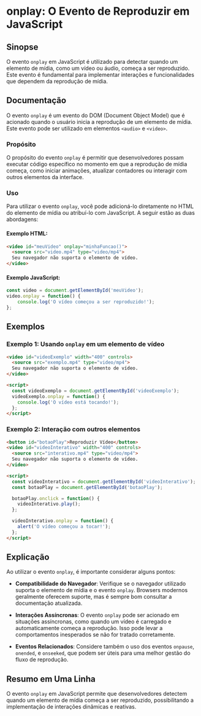 <!--
Meta Description: # onplay: O Evento de Reproduzir em JavaScript ## Sinopse O evento `onplay` em JavaScript é utilizado para detectar quando um elemento de mídia, como ...
Meta Keywords: onplay, video, evento, vídeo, elemento
-->

# onplay: O Evento de Reproduzir em JavaScript

## Sinopse
O evento `onplay` em JavaScript é utilizado para detectar quando um elemento de mídia, como um vídeo ou áudio, começa a ser reproduzido. Este evento é fundamental para implementar interações e funcionalidades que dependem da reprodução de mídia.

## Documentação
O evento `onplay` é um evento do DOM (Document Object Model) que é acionado quando o usuário inicia a reprodução de um elemento de mídia. Este evento pode ser utilizado em elementos `<audio>` e `<video>`.

### Propósito
O propósito do evento `onplay` é permitir que desenvolvedores possam executar código específico no momento em que a reprodução de mídia começa, como iniciar animações, atualizar contadores ou interagir com outros elementos da interface.

### Uso
Para utilizar o evento `onplay`, você pode adicioná-lo diretamente no HTML do elemento de mídia ou atribuí-lo com JavaScript. A seguir estão as duas abordagens:

#### Exemplo HTML:
```html
<video id="meuVideo" onplay="minhaFuncao()">
  <source src="video.mp4" type="video/mp4">
  Seu navegador não suporta o elemento de vídeo.
</video>
```

#### Exemplo JavaScript:
```javascript
const video = document.getElementById('meuVideo');
video.onplay = function() {
    console.log('O vídeo começou a ser reproduzido!');
};
```

## Exemplos
### Exemplo 1: Usando `onplay` em um elemento de vídeo
```html
<video id="videoExemplo" width="400" controls>
  <source src="exemplo.mp4" type="video/mp4">
  Seu navegador não suporta o elemento de vídeo.
</video>

<script>
  const videoExemplo = document.getElementById('videoExemplo');
  videoExemplo.onplay = function() {
    console.log('O vídeo está tocando!');
  };
</script>
```

### Exemplo 2: Interação com outros elementos
```html
<button id="botaoPlay">Reproduzir Vídeo</button>
<video id="videoInterativo" width="400" controls>
  <source src="interativo.mp4" type="video/mp4">
  Seu navegador não suporta o elemento de vídeo.
</video>

<script>
  const videoInterativo = document.getElementById('videoInterativo');
  const botaoPlay = document.getElementById('botaoPlay');

  botaoPlay.onclick = function() {
    videoInterativo.play();
  };

  videoInterativo.onplay = function() {
    alert('O vídeo começou a tocar!');
  };
</script>
```

## Explicação
Ao utilizar o evento `onplay`, é importante considerar alguns pontos:

- **Compatibilidade do Navegador**: Verifique se o navegador utilizado suporta o elemento de mídia e o evento `onplay`. Browsers modernos geralmente oferecem suporte, mas é sempre bom consultar a documentação atualizada.

- **Interações Assíncronas**: O evento `onplay` pode ser acionado em situações assíncronas, como quando um vídeo é carregado e automaticamente começa a reprodução. Isso pode levar a comportamentos inesperados se não for tratado corretamente.

- **Eventos Relacionados**: Considere também o uso dos eventos `onpause`, `onended`, e `onseeked`, que podem ser úteis para uma melhor gestão do fluxo de reprodução.

## Resumo em Uma Linha
O evento `onplay` em JavaScript permite que desenvolvedores detectem quando um elemento de mídia começa a ser reproduzido, possibilitando a implementação de interações dinâmicas e reativas.